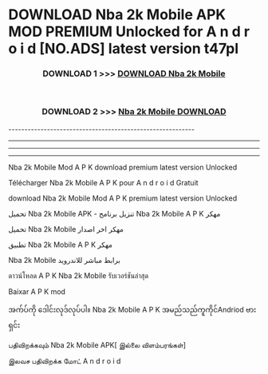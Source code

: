 # DOWNLOAD Nba 2k Mobile  APK MOD PREMIUM Unlocked for A n d r o i d [NO.ADS] latest version t47pl 



<div align="center">

<h3>DOWNLOAD 1 >>> <a href="https://getmod2.web.app/?judul=Nba 2k Mobile ">DOWNLOAD Nba 2k Mobile </a></h3><br>

<h3>DOWNLOAD 2 >>> <a href="https://getmod2.web.app/?judul=Nba 2k Mobile ">Nba 2k Mobile  DOWNLOAD </a></h3>

</div>
----------------------------------------------------------

----------------------------------------------------------

----------------------------------------------------------

----------------------------------------------------------

Nba 2k Mobile  Mod A P K download premium latest version Unlocked

Télécharger Nba 2k Mobile  A P K pour A n d r o i d Gratuit

download Nba 2k Mobile  Mod A P K premium latest version Unlocked

تحميل Nba 2k Mobile  APK - تنزيل برنامج Nba 2k Mobile  A P K مهكر

تحميل Nba 2k Mobile  مهكر اخر اصدار

تطبيق Nba 2k Mobile  A P K مهكر

Nba 2k Mobile  برابط مباشر للاندرويد

ดาวน์โหลด A P K Nba 2k Mobile  รับเวอร์ชันล่าสุด

Baixar A P K mod

အက်ပ်ကို ဒေါင်းလုဒ်လုပ်ပါ။ Nba 2k Mobile  A P K အမည်သည်ကူကိုင်Andriod ဗားရှင်း

பதிவிறக்கவும் Nba 2k Mobile  APK[ இல்லை விளம்பரங்கள்] 
 
இலவச பதிவிறக்க மோட் A n d r o i d



